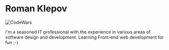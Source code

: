 # Roman Klepov
![CodeWars](https://www.codewars.com/users/rklepov/badges/small)

I'm a seasoned IT professional with the experience in various areas of software design and development. Learning Front-end web development for fun ;-)
